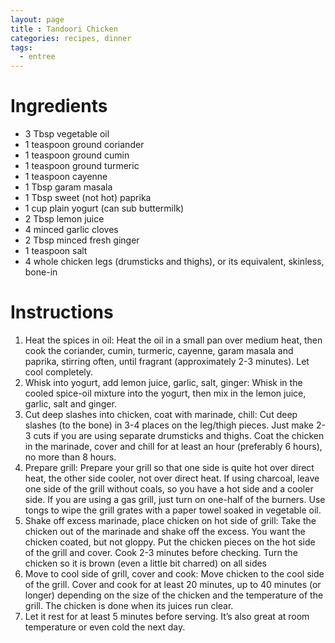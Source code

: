 ```yaml
---
layout: page
title : Tandoori Chicken
categories: recipes, dinner
tags:
  - entree
---
```


# Ingredients

* 3 Tbsp vegetable oil
* 1 teaspoon ground coriander
* 1 teaspoon ground cumin
* 1 teaspoon ground turmeric
* 1 teaspoon cayenne
* 1 Tbsp garam masala
* 1 Tbsp sweet (not hot) paprika
* 1 cup plain yogurt (can sub buttermilk)
* 2 Tbsp lemon juice
* 4 minced garlic cloves
* 2 Tbsp minced fresh ginger
* 1 teaspoon salt
* 4 whole chicken legs (drumsticks and thighs), or its equivalent, skinless, bone-in

# Instructions

1. Heat the spices in oil: Heat the oil in a small pan over medium heat, then cook the coriander, cumin, turmeric, cayenne, garam masala and paprika, stirring often, until fragrant (approximately 2-3 minutes). Let cool completely.
2. Whisk into yogurt, add lemon juice, garlic, salt, ginger: Whisk in the cooled spice-oil mixture into the yogurt, then mix in the lemon juice, garlic, salt and ginger.
3. Cut deep slashes into chicken, coat with marinade, chill: Cut deep slashes (to the bone) in 3-4 places on the leg/thigh pieces. Just make 2-3 cuts if you are using separate drumsticks and thighs. Coat the chicken in the marinade, cover and chill for at least an hour (preferably 6 hours), no more than 8 hours.
4. Prepare grill: Prepare your grill so that one side is quite hot over direct heat, the other side cooler, not over direct heat. If using charcoal, leave one side of the grill without coals, so you have a hot side and a cooler side. If you are using a gas grill, just turn on one-half of the burners.
Use tongs to wipe the grill grates with a paper towel soaked in vegetable oil.
5. Shake off excess marinade, place chicken on hot side of grill: Take the chicken out of the marinade and shake off the excess. You want the chicken coated, but not gloppy.
Put the chicken pieces on the hot side of the grill and cover. Cook 2-3 minutes before checking.
Turn the chicken so it is brown (even a little bit charred) on all sides
6. Move to cool side of grill, cover and cook: Move chicken to the cool side of the grill. Cover and cook for at least 20 minutes, up to 40 minutes (or longer) depending on the size of the chicken and the temperature of the grill. The chicken is done when its juices run clear.
7. Let it rest for at least 5 minutes before serving. It’s also great at room temperature or even cold the next day.
